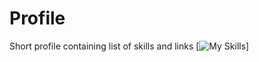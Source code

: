 # Profile
Short profile containing list of skills and links
[![My Skills](https://skillicons.dev/icons?i=js,html,css,wasm)]
